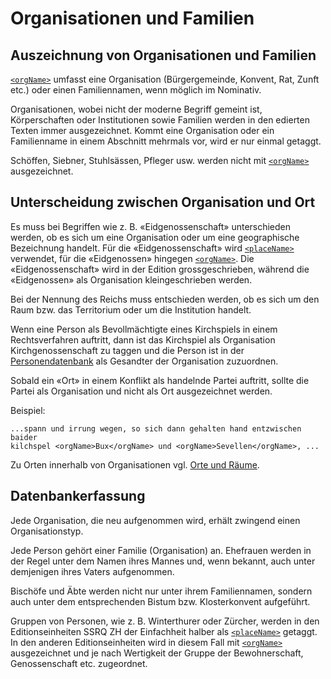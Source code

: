# Organisationen und Familien

## Auszeichnung von Organisationen und Familien

[`<orgName>`](orgName.de.md) umfasst eine Organisation (Bürgergemeinde,
Konvent, Rat, Zunft etc.) oder einen Familiennamen, wenn möglich im Nominativ.

Organisationen, wobei nicht der moderne Begriff gemeint ist, Körperschaften
oder Institutionen sowie Familien werden in den edierten Texten immer
ausgezeichnet.
Kommt eine Organisation oder ein Familienname in einem Abschnitt mehrmals vor,
wird er nur einmal getaggt. 

Schöffen, Siebner, Stuhlsässen, Pfleger usw. werden nicht mit
[`<orgName>`](orgName.de.md) ausgezeichnet.

## Unterscheidung zwischen Organisation und Ort

Es muss bei Begriffen wie z. B. «Eidgenossenschaft» unterschieden werden,
ob es sich um eine Organisation oder um eine geographische Bezeichnung handelt.
Für die «Eidgenossenschaft» wird [`<placeName>`](placeName.de.md) verwendet,
für die «Eidgenossen» hingegen [`<orgName>`](orgName.de.md).
Die «Eidgenossenschaft» wird in der Edition grossgeschrieben, während die
«Eidgenossen» als Organisation kleingeschrieben werden.

Bei der Nennung des Reichs muss entschieden werden, ob es sich um den Raum
bzw. das Territorium oder um die Institution handelt.

Wenn eine Person als Bevollmächtigte eines Kirchspiels in einem
Rechtsverfahren auftritt, dann ist das Kirchspiel als Organisation
Kirchgenossenschaft zu taggen und die Person ist in der
[Personendatenbank](https://personae.ssrq-sds-fds.ch/) als
Gesandter der Organisation zuzuordnen.

Sobald ein «Ort» in einem Konflikt als handelnde Partei auftritt,
sollte die Partei als Organisation und nicht als Ort ausgezeichnet werden.

Beispiel:  
```
...spann und irrung wegen, so sich dann gehalten hand entzwischen baider
kilchspel <orgName>Bux</orgName> und <orgName>Sevellen</orgName>, ...
```

Zu Orten innerhalb von Organisationen vgl. [Orte und Räume](places.de.md).

## Datenbankerfassung

Jede Organisation, die neu aufgenommen wird, erhält zwingend einen
Organisationstyp.

Jede Person gehört einer Familie (Organisation) an.
Ehefrauen werden in der Regel unter dem Namen ihres Mannes und,
wenn bekannt, auch unter demjenigen ihres Vaters aufgenommen.

Bischöfe und Äbte werden nicht nur unter ihrem Familiennamen,
sondern auch unter dem entsprechenden Bistum bzw. Klosterkonvent aufgeführt.

Gruppen von Personen, wie z. B. Winterthurer oder Zürcher, werden in den
Editionseinheiten SSRQ ZH der Einfachheit halber als 
[`<placeName>`](placeName.de.md) getaggt.
In den anderen Editionseinheiten wird in diesem Fall mit
[`<orgName>`](orgName.de.md) ausgezeichnet und je nach Wertigkeit
der Gruppe der Bewohnerschaft, Genossenschaft etc. zugeordnet.

